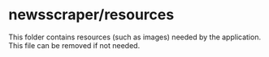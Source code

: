 # newsscraper/resources

This folder contains resources (such as images) needed by the application. This file can
be removed if not needed.
